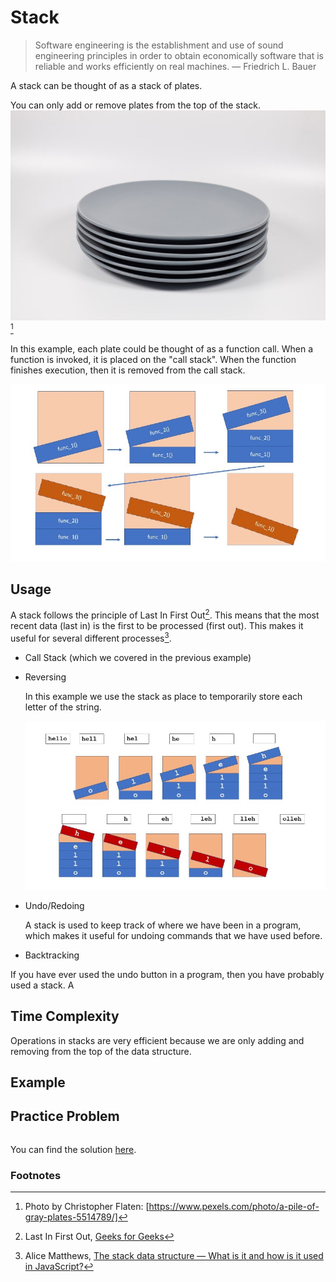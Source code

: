 # Stack
>Software engineering is the establishment and use of sound engineering principles in order to obtain economically software that is reliable and works efficiently on real machines. 
― Friedrich L. Bauer

A stack can be thought of as a stack of plates. 

You can only add or remove plates from the top of the stack. 
![stack of plates](../resources/plates.jpg)[^1]

In this example, each plate could be thought of as a function call. When a function is invoked, it is placed on the "call stack". When the function finishes execution, then it is removed from the call stack.

![stack graphical](../resources/stack.jpg)


## Usage
A stack follows the principle of Last In First Out[^2]. This means that the most recent data (last in) is the first to be processed (first out). This makes it useful for several different processes[^3]. 
* Call Stack (which we covered in the previous example)
* Reversing
	
	In this example we use the stack as place to temporarily store each letter of the string. 

  ![reversing a string](../resources/reverse_string.jpg)
* Undo/Redoing
  
	A stack is used to keep track of where we have been in a program, which makes it useful for undoing commands that we have used before.
* Backtracking


 If you have ever used the undo button in a program, then you have probably used a stack. A 

## Time Complexity
Operations in stacks are very efficient because we are only adding and removing from the top of the data structure.


## Example

## Practice Problem
````python

````
You can find the solution [here](solution.py).
### Footnotes

[^1]: Photo by Christopher Flaten: [https://www.pexels.com/photo/a-pile-of-gray-plates-5514789/]
[^2]: Last In First Out, [Geeks for Geeks](https://www.geeksforgeeks.org/lifo-last-in-first-out-approach-in-programming/)
[^3]: Alice Matthews, [The stack data structure — What is it and how is it used in JavaScript?](https://levelup.gitconnected.com/the-stack-data-structure-what-is-it-and-how-is-it-used-in-javascript-23562fb8a590)
[^4]: []()
[^5]: []()